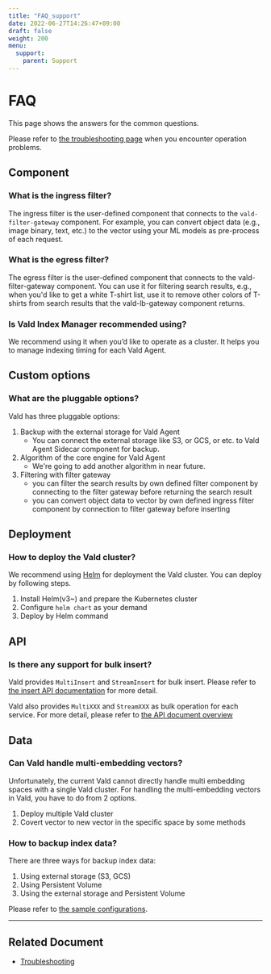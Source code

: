 ```yaml
---
title: "FAQ_support"
date: 2022-06-27T14:26:47+09:00
draft: false
weight: 200
menu:
  support:
    parent: Support
---
```


# FAQ

This page shows the answers for the common questions.

Please refer to [the troubleshooting page](/docs/user-guides/troubleshooting) when you encounter operation problems.

## Component

### What is the ingress filter?

The ingress filter is the user-defined component that connects to the `vald-filter-gateway` component.
For example, you can convert object data (e.g., image binary, text, etc.) to the vector using your ML models as pre-process of each request.

### What is the egress filter?

The egress filter is the user-defined component that connects to the vald-filter-gateway component.
You can use it for filtering search results, e.g., when you'd like to get a white T-shirt list, use it to remove other colors of T-shirts from search results that the vald-lb-gateway component returns.

### Is Vald Index Manager recommended using?

We recommend using it when you’d like to operate as a cluster.
It helps you to manage indexing timing for each Vald Agent.

## Custom options

### What are the pluggable options?

Vald has three pluggable options:

1. Backup with the external storage for Vald Agent
   - You can connect the external storage like S3, or GCS, or etc. to Vald Agent Sidecar component for backup.
1. Algorithm of the core engine for Vald Agent
   - We're going to add another algorithm in near future.
1. Filtering with filter gateway
   - you can filter the search results by own defined filter component by connecting to the filter gateway before returning the search result
   - you can convert object data to vector by own defined ingress filter component by connection to filter gateway before inserting

## Deployment

### How to deploy the Vald cluster?

We recommend using [Helm](https://helm.sh/) for deployment the Vald cluster.
You can deploy by following steps.

1. Install Helm(v3~) and prepare the Kubernetes cluster
1. Configure `helm chart` as your demand
1. Deploy by Helm command

## API

### Is there any support for bulk insert?

Vald provides `MultiInsert` and `StreamInsert` for bulk insert.
Please refer to [the insert API documentation](/docs/api/insert) for more detail.

Vald also provides `MultiXXX` and `StreamXXX` as bulk operation for each service.
For more detail, please refer to [the API document overview](https://vald.vdaas.org/docs/api/)

## Data

### Can Vald handle multi-embedding vectors?

Unfortunately, the current Vald cannot directly handle multi embedding spaces with a single Vald cluster.
For handling the multi-embedding vectors in Vald, you have to do from 2 options.

1. Deploy multiple Vald cluster
1. Covert vector to new vector in the specific space by some methods

### How to backup index data?

There are three ways for backup index data:

1. Using external storage (S3, GCS)
1. Using Persistent Volume
1. Using the external storage and Persistent Volume

<!-- TODO: change link when publish the backup configuration page -->
Please refer to [the sample configurations](https://github.com/vdaas/vald/tree/master/charts/vald/values).

---

## Related Document

- [Troubleshooting](/docs/user-guides/troubleshooting)
